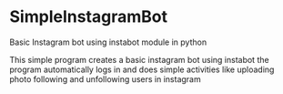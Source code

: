 # SimpleInstagramBot
Basic Instagram bot using instabot module in python

This simple program creates a basic instagram bot using instabot the program automatically logs in and does simple activities like uploading photo
following and unfollowing users in instagram
